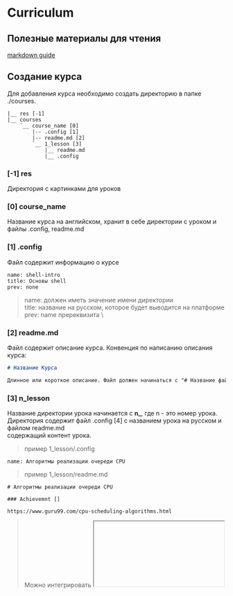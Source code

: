 # Curriculum

## Полезные материалы для чтения

[markdown guide](https://www.markdownguide.org/basic-syntax/)

## Создание курса

Для добавления курса необходимо создать директорию в папке ./courses.
```
|__ res [-1]
|__ courses
    `__ course_name [0]
        |-- .config [1]
        |-- readme.md [2]
        `__ 1_lesson [3]
            |__ readme.md
            |__ .config
```

### [-1] res
Директория с картинками для уроков

### [0] course_name
Название курса на английском, хранит в себе директории с уроком и файлы .config, readme.md

### [1] .config
Файл содержит информацию о курсе
```text
name: shell-intro
title: Основы shell
prev: none
```
> name: должен иметь значение имени директории \
> title: название на русском, которое будет выводится на платформе \
> prev: name пререквизита \

### [2] readme.md
Файл содержит описание курса. Конвенция по написанию описания курса:
```markdown
# Название Курса

Длинное или короткое описание. Файл должен начинаться с "# Название файла", далее пустая новая линия и на след линии следует описание курса. После описания курса может следовать что угодно.
```

### [3] n_lesson
Название директории урока начинается с **n_**, где n - это номер урока. \
Директория содержит файл .config [4] c названием урока на русском и файлом readme.md \
содержащий контент урока.

> пример 1_lesson/.config
```text
name: Алгоритмы реализации очереди CPU
``` 

> пример 1_lesson/readme.md
```text
# Алгоритмы реализации очереди CPU

### Achievemnt []

https://www.guru99.com/cpu-scheduling-algorithms.html
```

> Можно интегрировать <iframe>

